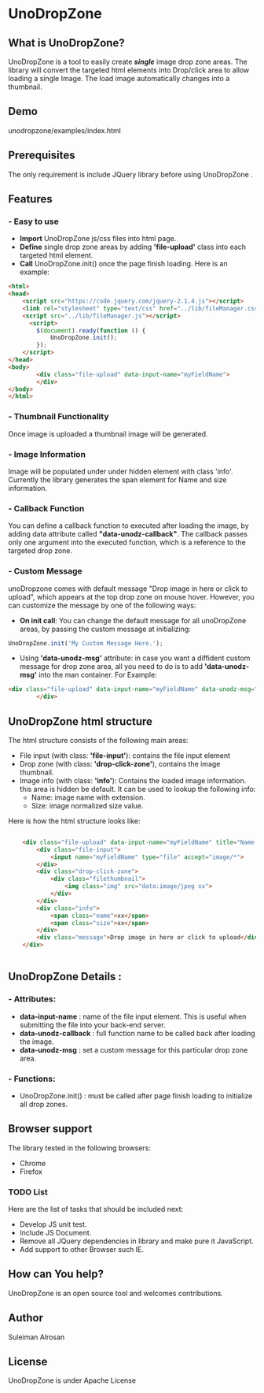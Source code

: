 UnoDropZone
==========


What is UnoDropZone?
-----

UnoDropZone is a tool to easily create ***single*** image drop zone areas. The library will convert the targeted html elements into Drop/click area to allow loading a single Image. The load image automatically changes into a thumbnail.
 
Demo 
--------

unodropzone/examples/index.html

Prerequisites
-------
The only requirement is include JQuery library before using UnoDropZone . 

Features
--------

### - Easy to use
- **Import**  UnoDropZone js/css files into html page. 
- **Define** single drop zone areas by adding **'file-upload'**  class into each targeted html element.
- **Call** UnoDropZone.init() once the page finish loading. 
 Here is an example: 
  
````html
<html>
<head>    
    <script src="https://code.jquery.com/jquery-2.1.4.js"></script>
    <link rel="stylesheet" type="text/css" href="../lib/fileManager.css">
    <script src="../lib/fileManager.js"></script>
      <script>
        $(document).ready(function () {
            UnoDropZone.init();
        });
    </script>
</head>
<body>    
        <div class="file-upload" data-input-name="myFieldName">
        </div>
</body>
</html>
````


### - Thumbnail Functionality 
Once image is uploaded a thumbnail image will be generated. 

### - Image Information
Image will be populated under under hidden element with class 'info'.  Currently the library generates the span element for Name and size information.  

###  - Callback Function
You can define a callback function to executed after loading the image, by adding data attribute called **"data-unodz-callback"**. The callback passes only one argument into the executed function, which is a reference to the targeted drop zone.
     

###  - Custom Message 
unoDropzone comes with default message "Drop image in here or click to upload", which  appears at the top drop zone on mouse hover.  However,  you can customize the message  by  one of the following ways: 

 - **On init call**: You can change the default message for all unoDropZone areas, by passing the custom message at   initializing: 
 
 ```js
 UnoDropZone.init('My Custom Message Here.');
 ```

- Using **'data-unodz-msg'** attribute: in case you want a diffident custom message for drop zone area, all you need to do is to add **'data-unodz-msg'** into the man container. For Example: 

```html
<div class="file-upload" data-input-name="myFieldName" data-unodz-msg="My Custom Message Here.">
        </div>
```
 
 
UnoDropZone html structure
---
The html structure consists of the following main areas: 
 - File input (with class: **'file-input'**): contains the file input element 
 - Drop zone (with class: **'drop-click-zone'**), contains the image thumbnail. 
 - Image info (with class: **'info'**): Contains the loaded image information. this area is hidden be default. It can be used to lookup the following info:  
	 -  Name: image name with extension. 
	 - Size: image normalized size value.

Here is how the html structure looks like: 

````html

    <div class="file-upload" data-input-name="myFieldName" title="Name: xx Size: xx">
        <div class="file-input">
            <input name="myFieldName" type="file" accept="image/*">
        </div>
        <div class="drop-click-zone">
            <div class="filethumbnail">
                <img class="img" src="data:image/jpeg xx">
            </div>
        </div>
        <div class="info">
            <span class="name">xx</span>
            <span class="size">xx</span>
        </div>
        <div class="message">Drop image in here or click to upload</div>
    </div>
    
````

UnoDropZone Details : 
---
### - Attributes:
 - **data-input-name** :  name of the file input element. This is useful when submitting  the file into your back-end  server. 
 - **data-unodz-callback** :  full function name  to be called back after loading the image. 
 - **data-unodz-msg** :  set a custom message for this particular drop zone area. 
### - Functions:
- UnoDropZone.init() : must be called after page finish loading to initialize all drop zones.  

Browser support
--------
The library tested in the following browsers:  
- Chrome 
- Firefox 



### TODO List

Here are the list of tasks that should be included next: 
- Develop JS unit test.
- Include JS Document.
- Remove all JQuery dependencies in library and make pure it JavaScript.
- Add support to other Browser such IE.    

How can You help?
-----------------

UnoDropZone is an open source tool and welcomes contributions.


Author
--------
Suleiman Alrosan 

License
-------
 UnoDropZone is under Apache License
